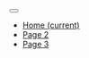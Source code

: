 <link rel="stylesheet" href="https://stackpath.bootstrapcdn.com/bootstrap/4.4.1/css/bootstrap.min.css" integrity="sha384-Vkoo8x4CGsO3+Hhxv8T/Q5PaXtkKtu6ug5TOeNV6gBiFeWPGFN9MuhOf23Q9Ifjh" crossorigin="anonymous">

<nav class="navbar navbar-expand-lg navbar-light bg-light">
    <button class="navbar-toggler" type="button" data-toggle="collapse" data-target="#navbarNav" aria-controls="navbarNav" aria-expanded="false" aria-label="Toggle navigation">
      <span class="navbar-toggler-icon"></span>
    </button>
    <div class="collapse navbar-collapse" id="navbarNav">
      <ul class="navbar-nav">
        <li class="nav-item">
          <a class="nav-link" href="index.md">Home <span class="sr-only">(current)</span></a>
        </li>
        <li class="nav-item active">
          <a class="nav-link" href="page2.md">Page 2</a>
        </li>
        <li class="nav-item">
          <a class="nav-link" href="page3.md">Page 3</a>
        </li>
      </ul>
    </div>
  </nav>